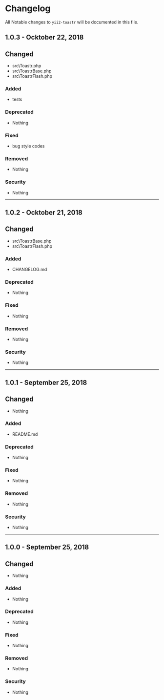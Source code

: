 # Changelog

All Notable changes to `yii2-toastr` will be documented in this file.

## 1.0.3 - Ocktober 22, 2018

## Changed
- src\\Toastr.php
- src\\ToastrBase.php
- src\\ToastrFlash.php

### Added
- tests

### Deprecated
- Nothing

### Fixed
- bug style codes

### Removed
- Nothing

### Security
- Nothing

---

## 1.0.2 - Ocktober 21, 2018

## Changed
- src\\ToastrBase.php
- src\\ToastrFlash.php

### Added
- CHANGELOG.md

### Deprecated
- Nothing

### Fixed
- Nothing

### Removed
- Nothing

### Security
- Nothing

---

## 1.0.1 - September 25, 2018

## Changed
- Nothing

### Added
- README.md

### Deprecated
- Nothing

### Fixed
- Nothing

### Removed
- Nothing

### Security
- Nothing

---

## 1.0.0 - September 25, 2018

## Changed
- Nothing

### Added
- Nothing

### Deprecated
- Nothing

### Fixed
- Nothing

### Removed
- Nothing

### Security
- Nothing
